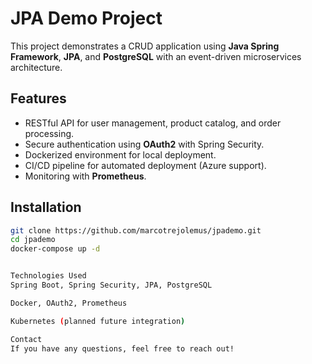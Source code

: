 # JPA Demo Project

This project demonstrates a CRUD application using **Java Spring Framework**, **JPA**, and **PostgreSQL** with an event-driven microservices architecture.

## Features
- RESTful API for user management, product catalog, and order processing.
- Secure authentication using **OAuth2** with Spring Security.
- Dockerized environment for local deployment.
- CI/CD pipeline for automated deployment (Azure support).
- Monitoring with **Prometheus**.

## Installation
```sh
git clone https://github.com/marcotrejolemus/jpademo.git
cd jpademo
docker-compose up -d


Technologies Used
Spring Boot, Spring Security, JPA, PostgreSQL

Docker, OAuth2, Prometheus

Kubernetes (planned future integration)

Contact
If you have any questions, feel free to reach out!
